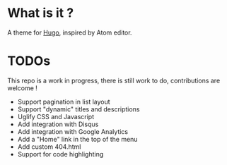 # What is it ? 

A theme for [Hugo](https://gohugo.io/), inspired by Atom editor.

# TODOs

This repo is a work in progress, there is still work to do, contributions are welcome !

- Support pagination in list layout
- Support "dynamic" titles and descriptions
- Uglify CSS and Javascript
- Add integration with Disqus
- Add integration with Google Analytics
- Add a "Home" link in the top of the menu 
- Add custom 404.html
- Support for code highlighting
